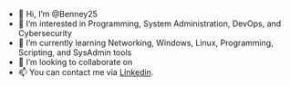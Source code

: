 - 👋 Hi, I’m @Benney25
- 👀 I’m interested in Programming, System Administration, DevOps, and Cybersecurity
- 🌱 I’m currently learning Networking, Windows, Linux, Programming, Scripting, and SysAdmin tools
- 💞️ I’m looking to collaborate on 
- 📫 You can contact me via [Linkedin](https://www.linkedin.com/in/cysecben/).
